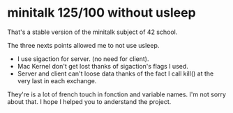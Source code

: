 # minitalk 125/100 without usleep

That's a stable version of the minitalk subject of 42 school.

The three nexts points allowed me to not use usleep.
* I use sigaction for server. (no need for client).
* Mac Kernel don't get lost thanks of sigaction's flags I used.
* Server and client can't loose data thanks of the fact I call kill() at the very last in each exchange.

They're is a lot of french touch in fonction and variable names. I'm not sorry about that.
I hope I helped you to anderstand the project.
